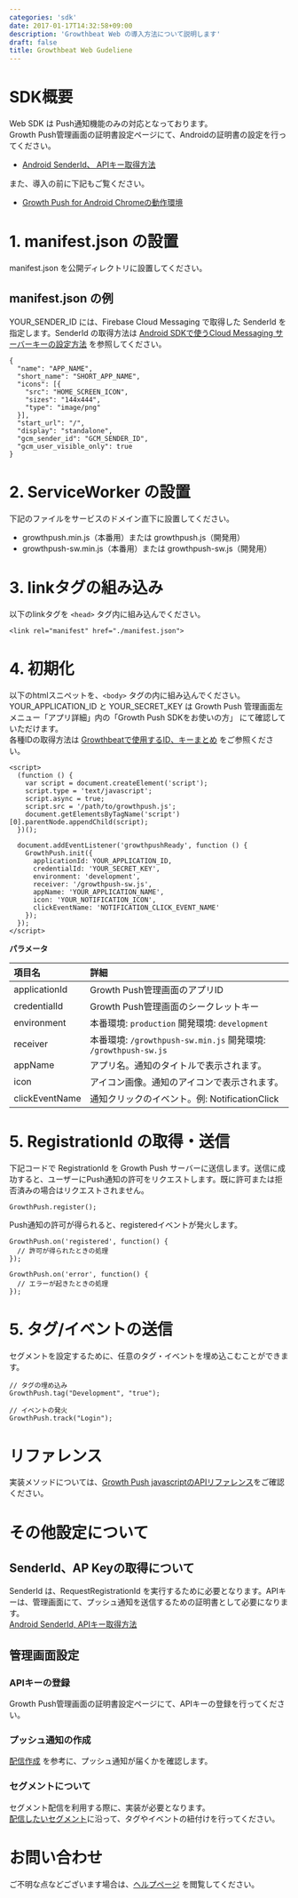 ```yaml
---
categories: 'sdk'
date: 2017-01-17T14:32:58+09:00
description: 'Growthbeat Web の導入方法について説明します'
draft: false
title: Growthbeat Web Gudeliene
---
```


# SDK概要  
Web SDK は Push通知機能のみの対応となっております。  
Growth Push管理画面の証明書設定ページにて、Androidの証明書の設定を行ってください。  

- [Android SenderId、 APIキー取得方法](http://growthbeat.helpscoutdocs.com/article/23-gcm-api)

また、導入の前に下記もご覧ください。  

- [Growth Push for Android Chromeの動作環境](http://faq.growthbeat.com/article/46-growth-push-for-android-chrome)

# 1. manifest.json の設置  
manifest.json を公開ディレクトリに設置してください。  
## manifest.json の例  
YOUR_SENDER_ID には、Firebase Cloud Messaging で取得した SenderId を指定します。SenderId の取得方法は [Android SDKで使うCloud Messaging サーバーキーの設定方法](http://faq.growthbeat.com/article/23-gcm-api) を参照してください。  

```
{
  "name": "APP_NAME",
  "short_name": "SHORT_APP_NAME",
  "icons": [{
    "src": "HOME_SCREEN_ICON",
    "sizes": "144x444",
    "type": "image/png"
  }],
  "start_url": "/",
  "display": "standalone",
  "gcm_sender_id": "GCM_SENDER_ID",
  "gcm_user_visible_only": true
}
```  
# 2. ServiceWorker の設置  
下記のファイルをサービスのドメイン直下に設置してください。  

* growthpush.min.js（本番用）または growthpush.js（開発用）
* growthpush-sw.min.js（本番用）または growthpush-sw.js（開発用）

# 3. linkタグの組み込み  
以下のlinkタグを `<head>` タグ内に組み込んでください。  

```
<link rel="manifest" href="./manifest.json">
```  

# 4. 初期化  
以下のhtmlスニペットを、`<body>` タグの内に組み込んでください。  
YOUR_APPLICATION_ID と YOUR_SECRET_KEY は Growth Push 管理画面左メニュー「アプリ詳細」内の「Growth Push SDKをお使いの方」 にて確認していただけます。  
各種IDの取得方法は [Growthbeatで使用するID、キーまとめ](http://faq.growthbeat.com/article/130-growthbeat-id) をご参照ください。  

```
<script>
  (function () {
    var script = document.createElement('script');
    script.type = 'text/javascript';
    script.async = true;
    script.src = '/path/to/growthpush.js';
    document.getElementsByTagName('script')[0].parentNode.appendChild(script);
  })();

  document.addEventListener('growthpushReady', function () {
    GrowthPush.init({
      applicationId: YOUR_APPLICATION_ID,
      credentialId: 'YOUR_SECRET_KEY',
      environment: 'development',
      receiver: '/growthpush-sw.js',
      appName: 'YOUR_APPLICATION_NAME',
      icon: 'YOUR_NOTIFICATION_ICON',
      clickEventName: 'NOTIFICATION_CLICK_EVENT_NAME'
    });
  });
</script>
```  

**パラメータ**

|項目名|詳細|
|:--|:--|
|applicationId| Growth Push管理画面のアプリID |
|credentialId| Growth Push管理画面のシークレットキー |
|environment| 本番環境: `production` 開発環境: `development` |
|receiver| 本番環境: `/growthpush-sw.min.js` 開発環境: `/growthpush-sw.js` |
|appName| アプリ名。通知のタイトルで表示されます。 |
|icon| アイコン画像。通知のアイコンで表示されます。 |
|clickEventName| 通知クリックのイベント。例: NotificationClick |

# 5. RegistrationId の取得・送信  
下記コードで RegistrationId を Growth Push サーバーに送信します。送信に成功すると、ユーザーにPush通知の許可をリクエストします。既に許可または拒否済みの場合はリクエストされません。  

```
GrowthPush.register();
```  

Push通知の許可が得られると、registeredイベントが発火します。

```
GrowthPush.on('registered', function() {
  // 許可が得られたときの処理
});

GrowthPush.on('error', function() {
  // エラーが起きたときの処理
});
```

# 5. タグ/イベントの送信  
セグメントを設定するために、任意のタグ・イベントを埋め込こむことができます。

```
// タグの埋め込み
GrowthPush.tag("Development", "true");

// イベントの発火
GrowthPush.track("Login");

```

# リファレンス  
実装メソッドについては、[Growth Push javascriptのAPIリファレンス](../reference)をご確認ください。  
# その他設定について  
## SenderId、AP Keyの取得について  
SenderId は、RequestRegistrationId を実行するために必要となります。APIキーは、管理画面にて、プッシュ通知を送信するための証明書として必要になります。  
[Android SenderId, APIキー取得方法](http://growthbeat.helpscoutdocs.com/article/23-gcm-api)  
## 管理画面設定  
### APIキーの登録  
Growth Push管理画面の証明書設定ページにて、APIキーの登録を行ってください。    
### プッシュ通知の作成  
[配信作成](https://support.growthbeat.com/manual/growthpush/#配信作成) を参考に、プッシュ通知が届くかを確認します。  
### セグメントについて  
セグメント配信を利用する際に、実装が必要となります。  
[配信したいセグメント](https://support.growthbeat.com/manual/growthpush/#セグメントの作成)に沿って、タグやイベントの紐付けを行ってください。  
# お問い合わせ  
ご不明な点などございます場合は、[ヘルプページ](http://faq.growthbeat.com/) を閲覧してください。  
